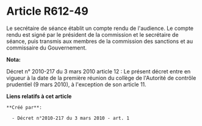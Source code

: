 # Article R612-49

Le secrétaire de séance établit un compte rendu de l'audience. Le compte rendu est signé par le président de la commission et
le secrétaire de séance, puis transmis aux membres de la commission des sanctions et au commissaire du Gouvernement.

**Nota:**

Décret n° 2010-217 du 3 mars 2010 article 12 : Le présent décret entre en vigueur à la date de la première réunion du collège
de l'Autorité de contrôle prudentiel (9 mars 2010), à l'exception de son article 11.

**Liens relatifs à cet article**

	**Créé par**:

	  - Décret n°2010-217 du 3 mars 2010 - art. 1
